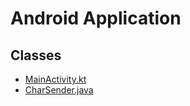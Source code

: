 # Android Application
## Classes
- [MainActivity.kt](My-Camera-Capture-App/app/src/main/java/com/example/myapplication/MainActivity.kt)
- [CharSender.java](My-Camera-Capture-App/app/src/main/java/com/example/myapplication/CharSender.java)
